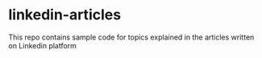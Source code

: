 # linkedin-articles
This repo contains sample code for topics explained in the articles written on Linkedin platform
